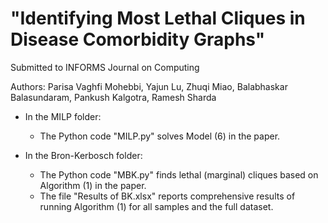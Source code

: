 # "Identifying Most Lethal Cliques in Disease Comorbidity Graphs"

Submitted to INFORMS Journal on Computing

Authors: Parisa Vaghfi Mohebbi, Yajun Lu, Zhuqi Miao, Balabhaskar Balasundaram, Pankush Kalgotra, Ramesh Sharda
     
* In the MILP folder:
  
  - The Python code "MILP.py" solves Model (6) in the paper.
 
* In the Bron-Kerbosch folder:

   - The Python code "MBK.py" finds lethal (marginal) cliques based on Algorithm (1) in the paper.
   - The file "Results of BK.xlsx" reports comprehensive results of running Algorithm (1) for all samples and the full dataset.

